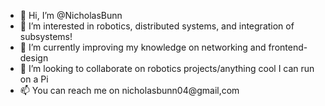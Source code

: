 - 👋 Hi, I’m @NicholasBunn
- 👀 I’m interested in robotics, distributed systems, and integration of subsystems!
- 🌱 I’m currently improving my knowledge on networking and frontend-design
- 💞️ I’m looking to collaborate on robotics projects/anything cool I can run on a Pi
- 📫 You can reach me on nicholasbunn04@gmail,com

<!---
NicholasBunn/NicholasBunn is a ✨ special ✨ repository because its `README.md` (this file) appears on your GitHub profile.
You can click the Preview link to take a look at your changes.
--->
